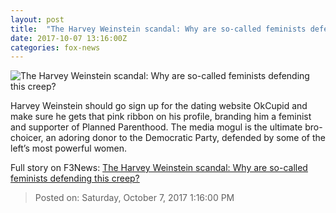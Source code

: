 ```yaml
---
layout: post
title:  "The Harvey Weinstein scandal: Why are so-called feminists defending this creep?"
date: 2017-10-07 13:16:00Z
categories: fox-news
---
```


![The Harvey Weinstein scandal: Why are so-called feminists defending this creep?](http://a57.foxnews.com/images.foxnews.com/content/fox-news/opinion/2017/10/07/harvey-weinstein-scandal-why-are-so-called-feminists-defending-this-creep/_jcr_content/article-text/article-par-2/inline_spotlight_ima/image.img.jpg/612/344/1507384899323.jpg?ve=1&tl=1)

Harvey Weinstein should go sign up for the dating website OkCupid and make sure he gets that pink ribbon on his profile, branding him a feminist and supporter of Planned Parenthood. The media mogul is the ultimate bro-choicer, an adoring donor to the Democratic Party, defended by some of the left’s most powerful women.


Full story on F3News: [The Harvey Weinstein scandal: Why are so-called feminists defending this creep?](http://www.f3nws.com/n/ebrssD)

> Posted on: Saturday, October 7, 2017 1:16:00 PM
